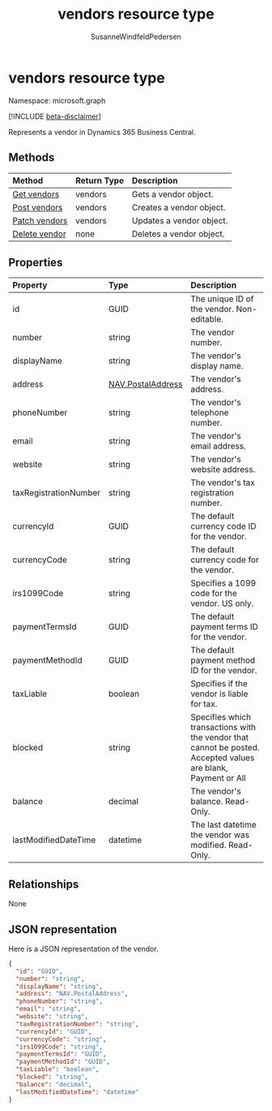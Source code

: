 ﻿---
title: vendors resource type 
description: A vendor object in Dynamics 365 Business Central. 
services: project-madeira
documentationcenter: ''
author: SusanneWindfeldPedersen
localization_priority: Normal
ms.prod: "dynamics-365-business-central"
doc_type: resourcePageType
---

# vendors resource type

Namespace: microsoft.graph

[!INCLUDE [beta-disclaimer](../../includes/beta-disclaimer.md)]

Represents a vendor in Dynamics 365 Business Central.

## Methods

| Method                                            | Return Type | Description              |
| :------------------------------------------------ | :---------- | :----------------------- |
| [Get vendors](../api/dynamics-vendor-get.md)      | vendors     | Gets a vendor object.    |
| [Post vendors](../api/dynamics-create-vendor.md)  | vendors     | Creates a vendor object. |
| [Patch vendors](../api/dynamics-vendor-update.md) | vendors     | Updates a vendor object. |
| [Delete vendor](../api/dynamics-vendor-delete.md) | none        | Deletes a vendor object. |

## Properties

| Property              | Type                                                       | Description                                                                                                   |
| :-------------------- | :--------------------------------------------------------- | :------------------------------------------------------------------------------------------------------------ |
| id                    | GUID                                                       | The unique ID of the vendor. Non-editable.                                                                    |
| number                | string                                                     | The vendor number.                                                                                            |
| displayName           | string                                                     | The vendor's display name.                                                                                    |
| address               | [NAV.PostalAddress](../resources/dynamics-complextypes.md) | The vendor's address.                                                                                         |
| phoneNumber           | string                                                     | The vendor's telephone number.                                                                                |
| email                 | string                                                     | The vendor's email address.                                                                                   |
| website               | string                                                     | The vendor's website address.                                                                                 |
| taxRegistrationNumber | string                                                     | The vendor's tax registration number.                                                                         |
| currencyId            | GUID                                                       | The default currency code ID for the vendor.                                                                  |
| currencyCode          | string                                                     | The default currency code for the vendor.                                                                     |
| irs1099Code           | string                                                     | Specifies a 1099 code for the vendor. US only.                                                                |
| paymentTermsId        | GUID                                                       | The default payment terms ID for the vendor.                                                                  |
| paymentMethodId       | GUID                                                       | The default payment method ID for the vendor.                                                                 |
| taxLiable             | boolean                                                    | Specifies if the vendor is liable for tax.                                                                    |
| blocked               | string                                                     | Specifies which transactions with the vendor that cannot be posted. Accepted values are blank, Payment or All |
| balance               | decimal                                                    | The vendor's balance. Read-Only.                                                                              |
| lastModifiedDateTime  | datetime                                                   | The last datetime the vendor was modified. Read-Only.                                                         |

## Relationships

None

## JSON representation

Here is a JSON representation of the vendor.

```json
{
  "id": "GUID",
  "number": "string",
  "displayName": "string",
  "address": "NAV.PostalAddress",
  "phoneNumber": "string",
  "email": "string",
  "website": "string",
  "taxRegistrationNumber": "string",
  "currencyId": "GUID",
  "currencyCode": "string",
  "irs1099Code": "string",
  "paymentTermsId": "GUID",
  "paymentMethodId": "GUID",
  "taxLiable": "boolean",
  "blocked": "string",
  "balance": "decimal",
  "lastModifiedDateTime": "datetime"
}

```
